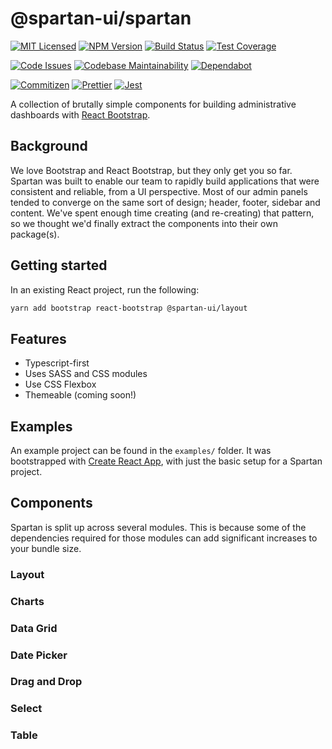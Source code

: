 # @spartan-ui/spartan

[![MIT Licensed][icon-license]][link-license]
[![NPM Version][icon-npm]][link-npm]
[![Build Status][icon-ci]][link-ci]
[![Test Coverage][icon-coverage]][link-coverage]

[![Code Issues][icon-issues]][link-issues]
[![Codebase Maintainability][icon-maintainability]][link-maintainability]
[![Dependabot][icon-dependabot]][link-dependabot]

[![Commitizen][icon-commitizen]][link-commitizen]
[![Prettier][icon-prettier]][link-prettier]
[![Jest][icon-jest]][link-jest]

A collection of brutally simple components for building administrative
dashboards with [React Bootstrap][link-react-bootstrap].

## Background

We love Bootstrap and React Bootstrap, but they only get you so far. Spartan
was built to enable our team to rapidly build applications that were consistent
and reliable, from a UI perspective. Most of our admin panels tended to
converge on the same sort of design; header, footer, sidebar and content. We've
spent enough time creating (and re-creating) that pattern, so we thought we'd
finally extract the components into their own package(s).

## Getting started

In an existing React project, run the following:

```bash
yarn add bootstrap react-bootstrap @spartan-ui/layout
```

## Features

- Typescript-first
- Uses SASS and CSS modules
- Use CSS Flexbox
- Themeable (coming soon!)

## Examples

An example project can be found in the `examples/` folder. It was bootstrapped
with [Create React App][link-create-react-app], with just the basic setup for a
Spartan project.

[link-create-react-app]: https://reactjs.org/docs/create-a-new-react-app.html

## Components

Spartan is split up across several modules. This is because some of the
dependencies required for those modules can add significant increases
to your bundle size.

### Layout

### Charts

### Data Grid

### Date Picker

### Drag and Drop

### Select

### Table

[icon-license]: https://img.shields.io/github/license/spartan-ui/spartan.svg?longCache=true&style=flat-square
[link-license]: LICENSE
[icon-npm]: https://img.shields.io/npm/v/@spartan-ui/spartan.svg?logo=npm&longCache=true&style=flat-square
[link-npm]: https://www.npmjs.com/package/@spartan-ui/spartan
[icon-ci]: https://img.shields.io/github/workflow/status/spartan-ui/spartan/CI/master.svg?logo=github-actions&longCache=true&style=flat-square
[link-ci]: https://github.com/spartan-ui/spartan/actions
[icon-coverage]: https://img.shields.io/codecov/c/github/spartan-ui/spartan/develop.svg?logo=codecov&longCache=true&style=flat-square
[link-coverage]: https://codecov.io/gh/spartan-ui/spartan

[icon-issues]: https://img.shields.io/codeclimate/issues/spartan-ui/spartan.svg?longCache=true&style=flat-square
[link-issues]: https://codeclimate.com/github/spartan-ui/spartan/issues
[icon-maintainability]: https://img.shields.io/codeclimate/maintainability/spartan-ui/spartan.svg?longCache=true&style=flat-square
[link-maintainability]: https://codeclimate.com/github/spartan-ui/spartan
[icon-dependabot]: https://img.shields.io/badge/dependabot-enabled-blue.svg?logo=dependabot&longCache=true&style=flat-square
[link-dependabot]: https://greenkeeper.io/

[icon-commitizen]: https://img.shields.io/badge/commitizen-friendly-brightgreen.svg?longCache=true&style=flat-square
[link-commitizen]: http://commitizen.github.io/cz-cli/
[icon-prettier]: https://img.shields.io/badge/code_style-prettier-ff69b4.svg?logo=prettier&longCache=true&style=flat-square
[link-prettier]: https://prettier.io/
[icon-jest]: https://img.shields.io/badge/tested_with-jest-99424f.svg?logo=jest&longCache=true&style=flat-square
[link-jest]: https://jestjs.io/

[link-react-bootstrap]: https://react-bootstrap.github.io/
